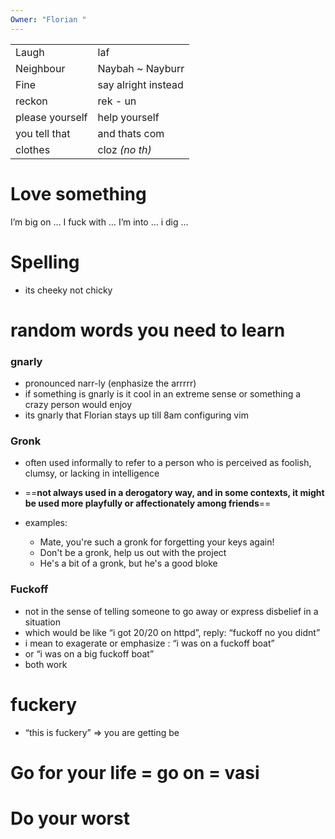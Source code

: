 ```yaml
---
Owner: "Florian "
---
```

|   |   |
|---|---|
|Laugh|laf|
|Neighbour|Naybah ~ Nayburr|
|Fine|say alright instead|
|reckon|rek - un|
|please yourself|help yourself|
|you tell that|and thats com|
|clothes|cloz _(no th)_|
# Love something
I’m big on …
I fuck with …
I’m into …
i dig …
  
# Spelling
- its cheeky not chicky
# random words you need to learn
### gnarly
- pronounced narr-ly (enphasize the arrrrr)
- if something is gnarly is it cool in an extreme sense or something a crazy person would enjoy
- its gnarly that Florian stays up till 8am configuring vim
### Gronk
- often used informally to refer to a person who is perceived as foolish, clumsy, or lacking in intelligence
- ==**not always used in a derogatory way, and in some contexts, it might be used more playfully or affectionately among friends**==
- examples:
    
    - Mate, you're such a gronk for forgetting your keys again!
    - Don't be a gronk, help us out with the project
    - He's a bit of a gronk, but he's a good bloke
    
      
    
### Fuckoff
- not in the sense of telling someone to go away or express disbelief in a situation
- which would be like “i got 20/20 on httpd”, reply: “fuckoff no you didnt”
- i mean to exagerate or emphasize : “i was on a fuckoff boat”
- or “i was on a big fuckoff boat”
- both work
# fuckery
- “this is fuckery” ⇒ you are getting be
  
# Go for your life = go on = vasi
# Do your worst